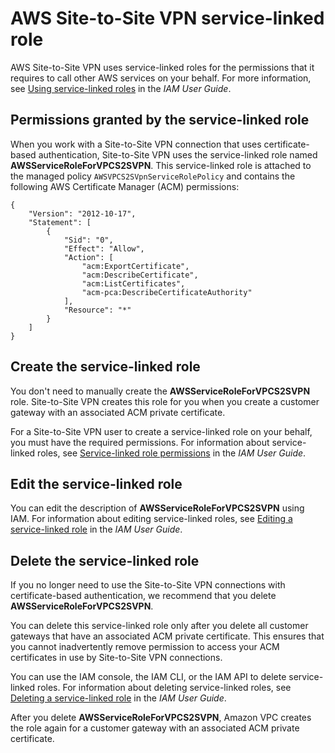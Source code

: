 # AWS Site\-to\-Site VPN service\-linked role<a name="vpn-service-linked-roles"></a>

AWS Site\-to\-Site VPN uses service\-linked roles for the permissions that it requires to call other AWS services on your behalf\. For more information, see [Using service\-linked roles](https://docs.aws.amazon.com/IAM/latest/UserGuide/using-service-linked-roles.html) in the *IAM User Guide*\.

## Permissions granted by the service\-linked role<a name="service-linked-role-permissions"></a>

When you work with a Site\-to\-Site VPN connection that uses certificate\-based authentication, Site\-to\-Site VPN uses the service\-linked role named **AWSServiceRoleForVPCS2SVPN**\. This service\-linked role is attached to the managed policy `AWSVPCS2SVpnServiceRolePolicy` and contains the following AWS Certificate Manager \(ACM\) permissions:

```
{
    "Version": "2012-10-17",
    "Statement": [
        {
            "Sid": "0",
            "Effect": "Allow",
            "Action": [
                "acm:ExportCertificate",
                "acm:DescribeCertificate",
                "acm:ListCertificates",
                "acm-pca:DescribeCertificateAuthority"
            ],
            "Resource": "*"
        }
    ]
}
```

## Create the service\-linked role<a name="create-service-linked-role"></a>

You don't need to manually create the **AWSServiceRoleForVPCS2SVPN** role\. Site\-to\-Site VPN creates this role for you when you create a customer gateway with an associated ACM private certificate\.

For a Site\-to\-Site VPN user to create a service\-linked role on your behalf, you must have the required permissions\. For information about service\-linked roles, see [Service\-linked role permissions](https://docs.aws.amazon.com/IAM/latest/UserGuide/using-service-linked-roles.html#service-linked-role-permissions) in the *IAM User Guide*\.

## Edit the service\-linked role<a name="edit-service-linked-role"></a>

You can edit the description of **AWSServiceRoleForVPCS2SVPN** using IAM\. For information about editing service\-linked roles, see [Editing a service\-linked role](https://docs.aws.amazon.com/IAM/latest/UserGuide/using-service-linked-roles.html#edit-service-linked-role) in the *IAM User Guide*\.

## Delete the service\-linked role<a name="delete-service-linked-role"></a>

If you no longer need to use the Site\-to\-Site VPN connections with certificate\-based authentication, we recommend that you delete **AWSServiceRoleForVPCS2SVPN**\.

You can delete this service\-linked role only after you delete all customer gateways that have an associated ACM private certificate\. This ensures that you cannot inadvertently remove permission to access your ACM certificates in use by Site\-to\-Site VPN connections\.

You can use the IAM console, the IAM CLI, or the IAM API to delete service\-linked roles\. For information about deleting service\-linked roles, see [Deleting a service\-linked role](https://docs.aws.amazon.com/IAM/latest/UserGuide/using-service-linked-roles.html#delete-service-linked-role) in the *IAM User Guide*\.

After you delete **AWSServiceRoleForVPCS2SVPN**, Amazon VPC creates the role again for a customer gateway with an associated ACM private certificate\.